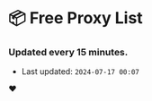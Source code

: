 # :package: Free Proxy List
### Updated every 15 minutes.

- Last updated: `2024-07-17 00:07`

:heart:
